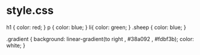 # style.css
h1 { color: red; }
p { color: blue; }
li{ color: green; }
.sheep {
color: blue;
}

.gradient {
background: linear-gradient(to right , #38a092 , #fdbf3b);
color: white;
}

